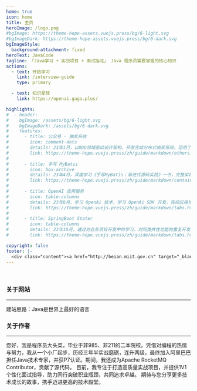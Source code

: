 ```yaml
---
home: true
icon: home
title: 主页
heroImage: /logo.png
#bgImage: https://theme-hope-assets.vuejs.press/bg/6-light.svg
#bgImageDark: https://theme-hope-assets.vuejs.press/bg/6-dark.svg
bgImageStyle:
  background-attachment: fixed
heroText: JavaCode
tagline: 「Java学习 + 实战项目 + 面试指北」 Java 程序员需要掌握的核心知识
actions:
  - text: 开始学习
    link: /interview-guide
    type: primary

  - text: 知识星球
    link: https://openai.gaga.plus/

highlights:
#  - header: 
#    bgImage: /assets/bg/6-light.svg
#    bgImageDark: /assets/bg/6-dark.svg
#    features:
#      - title: 公众号 - 抽奖系统
#        icon: comment-dots
#        details: 23年1月，以DDD领域驱动设计架构，开发完成分布式抽奖系统。运用了全面的分布式技术栈。
#        link: https://theme-hope.vuejs.press/zh/guide/markdown/others.html#link-check
#
#      - title: 手写 MyBatis
#        icon: box-archive
#        details: 23年4月，深度学习《手写MyBatis：渐进式源码实践》一书，完整实现了一个 MyBatis ORM 框架。
#        link: https://theme-hope.vuejs.press/zh/guide/markdown/container.html
#
#      - title: OpenAI 应用服务
#        icon: table-columns
#        details: 23年8月，学习 OpenAi 技术，学习 OpenAi SDK 开发，完成应用场景的对接使用「涵盖支付对接」。
#        link: https://theme-hope.vuejs.press/zh/guide/markdown/tabs.html
#        
#      - title: SpringBoot Stater
#        icon: table-columns
#        details: 23年10月，通过对业务项目开发中的学习，对同类共性功能的重复开发，凝练成通用的服务治理组件。
#        link: https://theme-hope.vuejs.press/zh/guide/markdown/tabs.html

copyright: false
footer: |-
  <div class="content"><a href="http://beian.miit.gov.cn" target="_blank">粤ICP备2024293779号</a> | 版权所有 © 2025 程序员大头菜</div>
---
```


<br/>



[//]: # (::: tip)

[//]: # ()
[//]: # (个人在大学/实习期间，参与过多次的技术类赛事项目，熟练使用各类技术框架，积累了丰富的开发经验。同时兼具着对技术的喜爱，长期对技术源码进行钻研学习吸收其中的设计精髓。尤其对 MyBatis 源码学习后，开发了一款监控 SQL 慢查询以及优化建议插件。并将此插件发布到了 IDEA Plugin 插件市场，半年获得了3000次下载量，获得了非常好的认可，个人也得到了非常多的成长。地址：http://github.com/xxxx/xxxx)

[//]: # ()
[//]: # (:::)

### 关于网站
***
建站思路：Java是世界上最好的语言



### 关于作者
***
您好，我是程序员大头菜，毕业于非985、非211的二本院校。凭借对编程的热情与努力，我从一个小厂起步，历经三年半实战磨砺，连升两级，最终加入阿里巴巴担任Java技术专家，并获P7认证。期间，我还成为Apache RocketMQ Contributor，贡献了源代码。
目前，我专注于打造高质量实战项目，并提供1V1个性化面试指导，助力同行突破职业瓶颈，共同追求卓越。
期待与您分享更多技术成长的故事，携手迈进更高的技术殿堂。